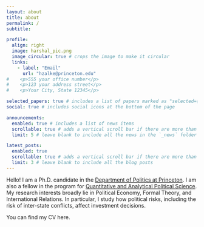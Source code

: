 ```yaml
---
layout: about
title: about
permalink: /
subtitle:

profile:
  align: right
  image: harshal_pic.png
  image_circular: true # crops the image to make it circular
  links:
    - label: "Email"
      url: "hzalke@princeton.edu"
#    <p>555 your office number</p>
#    <p>123 your address street</p>
#    <p>Your City, State 12345</p>

selected_papers: true # includes a list of papers marked as "selected={true}"
social: true # includes social icons at the bottom of the page

announcements:
  enabled: true # includes a list of news items
  scrollable: true # adds a vertical scroll bar if there are more than 3 news items
  limit: 5 # leave blank to include all the news in the `_news` folder

latest_posts:
  enabled: true
  scrollable: true # adds a vertical scroll bar if there are more than 3 new posts items
  limit: 3 # leave blank to include all the blog posts
---
```


Hello! I am a Ph.D. candidate in the [Department of Politics at Princeton](https://politics.princeton.edu/). I am also a fellow in the program for [Quantitative and Analytical Political Science](https://qaps.princeton.edu/). My research interests broadly lie in Political Economy, Formal Theory, and International Relations. In particular, I study how political risks, including the risk of inter-state conflicts, affect investment decisions. 

You can find my CV here.
